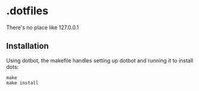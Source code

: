 # .dotfiles

There's no place like 127.0.0.1

## Installation

Using dotbot, the makefile handles setting up dotbot and running it to install dots:

```
make
make install
```
